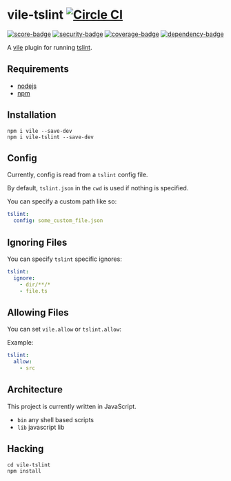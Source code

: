 # vile-tslint [![Circle CI](https://circleci.com/gh/forthright/vile-tslint.svg?style=svg&circle-token=b2617bd7552a6158b6a8267fb454f8dfea0b9e50)](https://circleci.com/gh/forthright/vile-tslint)

[![score-badge](https://vile.io/~/brentlintner/vile-tslint/badges/score?token=uFywUmzZfbg6UboLzn6R)](https://vile.io/~/brentlintner/vile-tslint) [![security-badge](https://vile.io/~/brentlintner/vile-tslint/badges/security?token=uFywUmzZfbg6UboLzn6R)](https://vile.io/~/brentlintner/vile-tslint) [![coverage-badge](https://vile.io/~/brentlintner/vile-tslint/badges/coverage?token=uFywUmzZfbg6UboLzn6R)](https://vile.io/~/brentlintner/vile-tslint) [![dependency-badge](https://vile.io/~/brentlintner/vile-tslint/badges/dependency?token=uFywUmzZfbg6UboLzn6R)](https://vile.io/~/brentlintner/vile-tslint)

A [vile](https://vile.io) plugin for running [tslint](https://palantir.github.io/tslint).

## Requirements

- [nodejs](http://nodejs.org)
- [npm](http://npmjs.org)

## Installation

    npm i vile --save-dev
    npm i vile-tslint --save-dev

## Config

Currently, config is read from a `tslint` config file.

By default, `tslint.json` in the `cwd` is used if nothing is specified.

You can specify a custom path like so:

```yaml
tslint:
  config: some_custom_file.json
```

## Ignoring Files

You can specify `tslint` specific ignores:

```yaml
tslint:
  ignore:
    - dir/**/*
    - file.ts
```

## Allowing Files

You can set `vile.allow` or `tslint.allow`:

Example:

```yaml
tslint:
  allow:
    - src
```
## Architecture

This project is currently written in JavaScript.

- `bin` any shell based scripts
- `lib` javascript lib

## Hacking

    cd vile-tslint
    npm install
